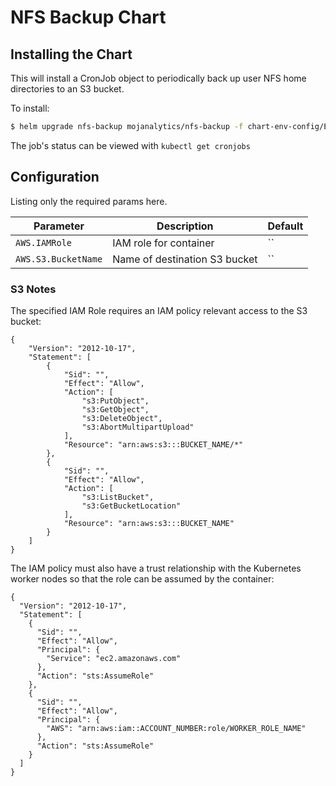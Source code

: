 # NFS Backup Chart


## Installing the Chart

This will install a CronJob object to periodically back up user NFS home directories to an S3 bucket.

To install:

```bash
$ helm upgrade nfs-backup mojanalytics/nfs-backup -f chart-env-config/ENV/nfs-backup.yaml --install
```

The job's status can be viewed with `kubectl get cronjobs`

## Configuration

Listing only the required params here.

| Parameter             | Description                   | Default |
| --------------------- | ----------------------------- | ------- |
| `AWS.IAMRole`         | IAM role for container        | ``      |
| `AWS.S3.BucketName`   | Name of destination S3 bucket | ``      |

### S3 Notes

The specified IAM Role requires an IAM policy relevant access to the S3 bucket:

```
{
    "Version": "2012-10-17",
    "Statement": [
        {
            "Sid": "",
            "Effect": "Allow",
            "Action": [
                "s3:PutObject",
                "s3:GetObject",
                "s3:DeleteObject",
                "s3:AbortMultipartUpload"
            ],
            "Resource": "arn:aws:s3:::BUCKET_NAME/*"
        },
        {
            "Sid": "",
            "Effect": "Allow",
            "Action": [
                "s3:ListBucket",
                "s3:GetBucketLocation"
            ],
            "Resource": "arn:aws:s3:::BUCKET_NAME"
        }
    ]
}
```

The IAM policy must also have a trust relationship with the Kubernetes worker nodes so that the role can be assumed by the container:

```
{
  "Version": "2012-10-17",
  "Statement": [
    {
      "Sid": "",
      "Effect": "Allow",
      "Principal": {
        "Service": "ec2.amazonaws.com"
      },
      "Action": "sts:AssumeRole"
    },
    {
      "Sid": "",
      "Effect": "Allow",
      "Principal": {
        "AWS": "arn:aws:iam::ACCOUNT_NUMBER:role/WORKER_ROLE_NAME"
      },
      "Action": "sts:AssumeRole"
    }
  ]
}
```
